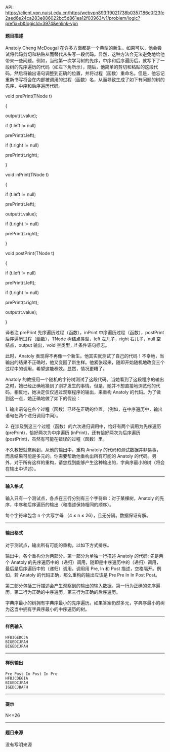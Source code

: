 API: https://client.vpn.nuist.edu.cn/https/webvpn893ff9021738b0357186c0f23fc2aed6e24ca283e886022bc5d861ea12f03963/v1/problem/logic?prefix=b&logicId=3974&enlink-vpn

#### 题目描述

Anatoly Cheng McDougal 在许多方面都是一个典型的新生。如果可以，他会尝试将代码剪切和粘贴从而替代从头写一段代码。显然，这种方法会无法避免地给他带来一些问题。例如，当他第一次学习树的先序，中序和后序遍历后，就写下了一段树的先序遍历的代码（如左下角所示），随后，他简单的剪切和粘贴的这段代码，然后将输出语句调整到正确的位置，并将过程（函数）重命名。但是，他忘记重新书写将会在内部被调用的过程（函数）名，从而导致生成了如下有问题的树的先序，中序和后序遍历代码。

void prePrint(TNode t)

{

output(t.value);

if (t.left != null)

prePrint(t.left);

if (t.right != null)

prePrint(t.right);

}

void inPrint(TNode t)

{

if (t.left != null)

prePrint(t.left);

output(t.value);

if (t.right != null)

prePrint(t.right);

}

void postPrint(TNode t)

{

if (t.left != null)

prePrint(t.left);

if (t.right != null)

prePrint(t.right);

output(t.value);

}

译者注 prePrint 先序遍历过程（函数），inPrint 中序遍历过程（函数），postPrint 后序遍历过程（函数），TNode 树结点类型，left 左儿子，right 右儿子，null 空结点，output 输出，void 空类型，if 条件语句标志。

此时，Anatoly 表现得不再像一个新生。他其实就测试了自己的代码！不幸地，当输出的结果不正确时，他又变回了新生样。他紧张起来，随即开始随机地改变三个过程中的调用，希望这能奏效。显然，情况更糟了。

Anatoly 的教授用一个随机的字符树测试了这段代码。当她看到了这段程序的输出之时，她已经正确地猜到了刚才发生的事情。但是，她并不想直接地浏览他的代码，相反地，她决定仅仅通过观察程序的输出，来重构 Anatoly 的代码。为了做到这一点，她正确地做了如下的假设：

1\. 输出语句在各个过程（函数）已经在正确的位置。（例如，在中序遍历中，输出语句在两个递归调用中间）。

2\. 在涉及到这三个过程（函数）的六次递归调用中，恰好有两个调用为先序遍历 (prePrint)，恰好两次为中序遍历 (inPrint)，还有恰好两次为后序遍历 (postPrint)，虽然有可能在错误的过程（函数）里。

不久教授就觉察到，从他的输出中，重构 Anatoly 的代码和测试数据并非易事，而且结果可能是多元的。你需要帮助他重构出所有可能的 Anatoly 的代码。另外，对于所有这样的重构，请您找到能够产生这种输出的，字典序最小的树（将会在输出中详述）。

---

#### 输入格式

输入只有一个测试点，各点在三行分别有三个字符串：对于某棵树，Anatoly 的先序，中序和后序遍历的输出（和描述保持相同的顺序）。

每个字符串包含 n 个大写字母 （4 ≤ n ≤ 26），且无分隔。数据保证有解。

---

#### 输出格式

对于测试点，输出所有可能的重构，以如下方式排序。

输出中，各个重构分为两部分。第一部分为单独一行描述 Anatoly 的代码: 先是两个 Anatoly 的先序遍历中的（递归）调用，随即是中序遍历中的（递归）调用，最后是后序遍历中的（递归）调用。调用用 Pre, In 和 Post 描述，空格隔开。例如，若 Anatoly 的代码正确，那么重构的输出应该是 Pre Pre In In Post Post。

第二部分包括三行描述会产生观察到的输出的输入数据。第一行为正确的先序遍历，第二行为正确的中序遍历，第三行为正确的后序遍历。

字典序最小的树拥有字典序最小的先序遍历。如果答案仍然多元，字典序最小的树为这当中拥有字典序最小的中序遍历的树。

---

#### 样例输入
```
HFBIGEDCJA
BIGEDCJFAH
BIGEDCJFAH
```

---

#### 样例输出
```
Pre Post In Post In Pre
HFBJCDEGIA
BIGEDCJFAH
IGEDCJBAFH

```

---

#### 提示

N<=26

---

#### 题目来源

没有写明来源
